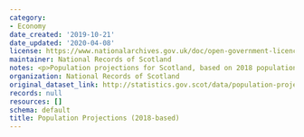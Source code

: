 ```yaml
---
category:
- Economy
date_created: '2019-10-21'
date_updated: '2020-04-08'
license: https://www.nationalarchives.gov.uk/doc/open-government-licence/version/3/
maintainer: National Records of Scotland
notes: <p>Population projections for Scotland, based on 2018 population estimates</p>
organization: National Records of Scotland
original_dataset_link: http://statistics.gov.scot/data/population-projections-2018-based
records: null
resources: []
schema: default
title: Population Projections (2018-based)
---
```

